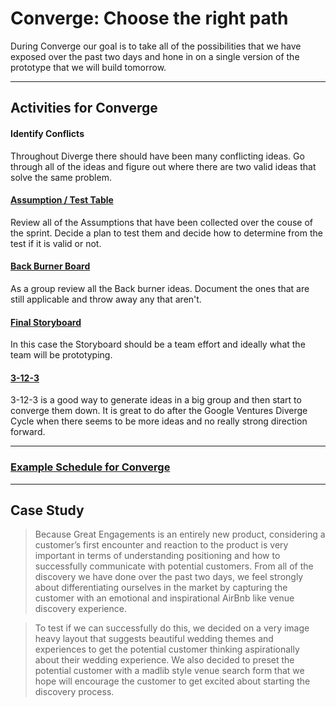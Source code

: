 # Converge: Choose the right path

During Converge our goal is to take all of the possibilities
that we have exposed over the past two days and hone in on a single version of
the prototype that we will build tomorrow.

---

## Activities for Converge

#### Identify Conflicts

Throughout Diverge there should have been many conflicting ideas. Go through all
of the ideas and figure out where there are two valid ideas that solve the same
problem.

#### [Assumption / Test Table](../Exercises/assumptions.md)

Review all of the Assumptions that have been collected over the couse of the
sprint. Decide a plan to test them and decide how to determine from the test if
it is valid or not.

#### [Back Burner Board](../Exercises/back-burner.md)

As a group review all the Back burner ideas. Document the ones that are still
applicable and throw away any that aren't.

#### [Final Storyboard](../Exercises/storyboards.md)

In this case the Storyboard should be a team effort and ideally what the team
will be prototyping.

#### [3-12-3](../Exercises/3-12-3.md)

3-12-3 is a good way to generate ideas in a big group and then start to converge
them down. It is great to do after the Google Ventures Diverge Cycle when there
seems to be more ideas and no really strong direction forward.

---

### [Example Schedule for Converge](Schedule.md)

---

## Case Study

> Because Great Engagements is an entirely new product, considering a customer’s
> first encounter and reaction to the product is very important in terms of
> understanding positioning and how to successfully communicate with potential
> customers. From all of the discovery we have done over the past two days, we
> feel strongly about differentiating ourselves in the market by capturing the
> customer with an emotional and inspirational AirBnb like venue discovery
> experience.

> To test if we can successfully do this, we decided on a very image heavy
> layout that suggests beautiful wedding themes and experiences to get the
> potential customer thinking aspirationally about their wedding experience. We
> also decided to preset the potential customer with a madlib style venue search
> form that we hope will encourage the customer to get excited about starting
> the discovery process.

